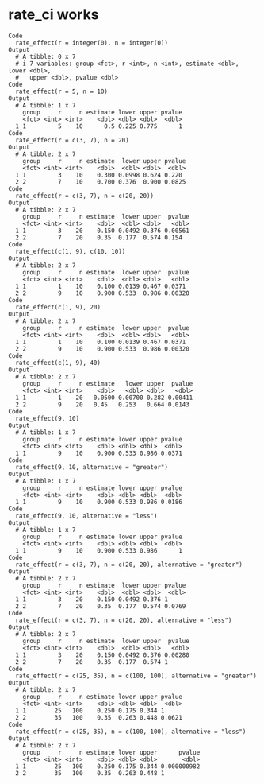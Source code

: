 # rate_ci works

    Code
      rate_effect(r = integer(0), n = integer(0))
    Output
      # A tibble: 0 x 7
      # i 7 variables: group <fct>, r <int>, n <int>, estimate <dbl>, lower <dbl>,
      #   upper <dbl>, pvalue <dbl>
    Code
      rate_effect(r = 5, n = 10)
    Output
      # A tibble: 1 x 7
        group     r     n estimate lower upper pvalue
        <fct> <int> <int>    <dbl> <dbl> <dbl>  <dbl>
      1 1         5    10      0.5 0.225 0.775      1
    Code
      rate_effect(r = c(3, 7), n = 20)
    Output
      # A tibble: 2 x 7
        group     r     n estimate  lower upper pvalue
        <fct> <int> <int>    <dbl>  <dbl> <dbl>  <dbl>
      1 1         3    10    0.300 0.0998 0.624 0.220 
      2 2         7    10    0.700 0.376  0.900 0.0825
    Code
      rate_effect(r = c(3, 7), n = c(20, 20))
    Output
      # A tibble: 2 x 7
        group     r     n estimate  lower upper  pvalue
        <fct> <int> <int>    <dbl>  <dbl> <dbl>   <dbl>
      1 1         3    20    0.150 0.0492 0.376 0.00561
      2 2         7    20    0.35  0.177  0.574 0.154  
    Code
      rate_effect(c(1, 9), c(10, 10))
    Output
      # A tibble: 2 x 7
        group     r     n estimate  lower upper  pvalue
        <fct> <int> <int>    <dbl>  <dbl> <dbl>   <dbl>
      1 1         1    10    0.100 0.0139 0.467 0.0371 
      2 2         9    10    0.900 0.533  0.986 0.00320
    Code
      rate_effect(c(1, 9), 20)
    Output
      # A tibble: 2 x 7
        group     r     n estimate  lower upper  pvalue
        <fct> <int> <int>    <dbl>  <dbl> <dbl>   <dbl>
      1 1         1    10    0.100 0.0139 0.467 0.0371 
      2 2         9    10    0.900 0.533  0.986 0.00320
    Code
      rate_effect(c(1, 9), 40)
    Output
      # A tibble: 2 x 7
        group     r     n estimate   lower upper  pvalue
        <fct> <int> <int>    <dbl>   <dbl> <dbl>   <dbl>
      1 1         1    20   0.0500 0.00700 0.282 0.00411
      2 2         9    20   0.45   0.253   0.664 0.0143 
    Code
      rate_effect(9, 10)
    Output
      # A tibble: 1 x 7
        group     r     n estimate lower upper pvalue
        <fct> <int> <int>    <dbl> <dbl> <dbl>  <dbl>
      1 1         9    10    0.900 0.533 0.986 0.0371
    Code
      rate_effect(9, 10, alternative = "greater")
    Output
      # A tibble: 1 x 7
        group     r     n estimate lower upper pvalue
        <fct> <int> <int>    <dbl> <dbl> <dbl>  <dbl>
      1 1         9    10    0.900 0.533 0.986 0.0186
    Code
      rate_effect(9, 10, alternative = "less")
    Output
      # A tibble: 1 x 7
        group     r     n estimate lower upper pvalue
        <fct> <int> <int>    <dbl> <dbl> <dbl>  <dbl>
      1 1         9    10    0.900 0.533 0.986      1
    Code
      rate_effect(r = c(3, 7), n = c(20, 20), alternative = "greater")
    Output
      # A tibble: 2 x 7
        group     r     n estimate  lower upper pvalue
        <fct> <int> <int>    <dbl>  <dbl> <dbl>  <dbl>
      1 1         3    20    0.150 0.0492 0.376 1     
      2 2         7    20    0.35  0.177  0.574 0.0769
    Code
      rate_effect(r = c(3, 7), n = c(20, 20), alternative = "less")
    Output
      # A tibble: 2 x 7
        group     r     n estimate  lower upper  pvalue
        <fct> <int> <int>    <dbl>  <dbl> <dbl>   <dbl>
      1 1         3    20    0.150 0.0492 0.376 0.00280
      2 2         7    20    0.35  0.177  0.574 1      
    Code
      rate_effect(r = c(25, 35), n = c(100, 100), alternative = "greater")
    Output
      # A tibble: 2 x 7
        group     r     n estimate lower upper pvalue
        <fct> <int> <int>    <dbl> <dbl> <dbl>  <dbl>
      1 1        25   100    0.250 0.175 0.344 1     
      2 2        35   100    0.35  0.263 0.448 0.0621
    Code
      rate_effect(r = c(25, 35), n = c(100, 100), alternative = "less")
    Output
      # A tibble: 2 x 7
        group     r     n estimate lower upper      pvalue
        <fct> <int> <int>    <dbl> <dbl> <dbl>       <dbl>
      1 1        25   100    0.250 0.175 0.344 0.000000982
      2 2        35   100    0.35  0.263 0.448 1          

